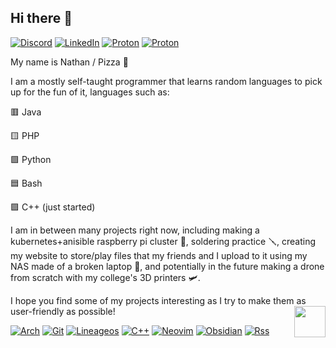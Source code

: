 ## Hi there 👋
[![Discord](https://img.shields.io/badge/Discord-%235865F2.svg?&logo=discord&logoColor=white)](https://discordapp.com/users/714918826831118436)
[![LinkedIn](https://custom-icon-badges.demolab.com/badge/LinkedIn-0A66C2?logo=linkedin-white&logoColor=fff)](https://linkedin.com/in/pizza2d1)
[![Proton](https://shields.io/badge/Proton%20Mail-%236d4aff.svg?&logo=proton&logoColor=white)](https://mail.google.com/mail/?view=cm&fs=1&to=pizza2d1@proton.me)
[![Proton](https://shields.io/badge/Gmail-%23fa5e55.svg?&logo=gmail&logoColor=white)](https://mail.google.com/mail/?view=cm&fs=1&to=yyou9481138@gmail.com)
<!-- https://img.shields.io/website?down_color=red&down_message=offline&style=for-the-badge&up_color=green&up_message=up&url=https%3A%2F%2Fpizza2d1.duckdns.org -->

My name is Nathan / Pizza :pizza:

I am a mostly self-taught programmer that learns random languages to pick up for the fun of it, languages such as:


 
🟥 Java                    <!-- <img align="right" width="50" src="https://upload.wikimedia.org/wikipedia/commons/5/59/Empty.png?20091205084734" hidden /><img align="right" width="300" height="300" src="https://github-readme-stats.vercel.app/api/top-langs/?username=pizza2d1&theme=dark&layout=compact"> -->

🟨 PHP    

🟩 Python

🟦 Bash

🟪 C++ (just started)


I am in between many projects right now, including making a kubernetes+anisible raspberry pi cluster 🔗, soldering practice 🪛, creating my website to store/play files that my friends and I upload to it using my NAS made of a broken laptop 📃, and potentially in the future making a drone from scratch with my college's 3D printers 🛩️.

I hope you find some of my projects interesting as I try to make them as user-friendly as possible! <img align="right" width="50" src="https://media.tenor.com/YytI7A-IRcsAAAAj/kirby-dance-kirby.gif">

[![Arch](https://img.shields.io/badge/Arch%20Linux-1793D1?logo=arch-linux&logoColor=fff&style=for-the-badge)](https://archlinux.org)
[![Git](https://img.shields.io/badge/git-%23F05033.svg?style=for-the-badge&logo=git&logoColor=white)](https://github.com/pizza2d1)
[![Lineageos](https://img.shields.io/badge/lineageos-167C80?style=for-the-badge&logo=lineageos&logoColor=white)](https://lineageos.org)
[![C++](https://img.shields.io/badge/c++-%2300599C.svg?style=for-the-badge&logo=c%2B%2B&logoColor=white)](https://learncpp.com)
[![Neovim](https://img.shields.io/badge/NeoVim-%2357A143.svg?&style=for-the-badge&logo=neovim&logoColor=white)](https://nvchad.com)
[![Obsidian](https://img.shields.io/badge/Obsidian-%23483699.svg?style=for-the-badge&logo=obsidian&logoColor=white)](https://obsidian.md)
[![Rss](https://img.shields.io/badge/rss-F88900?style=for-the-badge&logo=rss&logoColor=white)](https://pizza2d1.duckdns.org/rss/)
<!--
**Pizza2d1/Pizza2d1** is a ✨ _special_ ✨ repository because its `README.md` (this file) appears on your GitHub profile.

Here are some ideas to get you started:

- 🔭 I’m currently working on ...
- 🌱 I’m currently learning ...
- 👯 I’m looking to collaborate on ...
- 🤔 I’m looking for help with ...
- 💬 Ask me about ...
- 📫 How to reach me: ...
- 😄 Pronouns: ...
- ⚡ Fun fact: ...
-->
<!-- <img align="right" width="5" src="https://upload.wikimedia.org/wikipedia/commons/5/59/Empty.png?20091205084734" hidden /> -->
